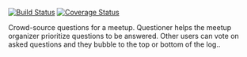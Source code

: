 [![Build Status](https://travis-ci.org/tobslob/questionnaire_.svg?branch=master)](https://travis-ci.org/tobslob/questionnaire_) [![Coverage Status](https://coveralls.io/repos/github/tobslob/questionnaire_/badge.svg?branch=master)](https://coveralls.io/github/tobslob/questionnaire_?branch=master)


Crowd-source questions for a meetup. Questioner helps the meetup organizer prioritize questions to be answered. Other users can vote on asked questions and they bubble to the top or bottom of the log..